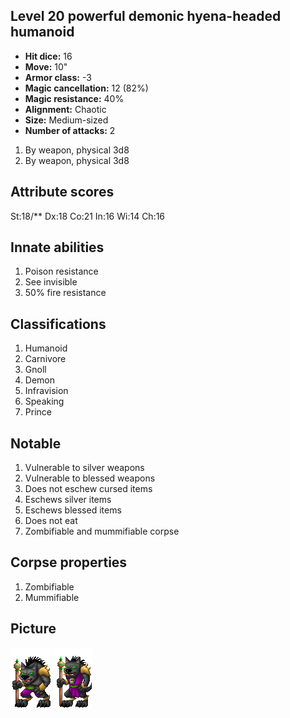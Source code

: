 ## Level 20 powerful demonic hyena-headed humanoid

- **Hit dice:** 16
- **Move:** 10"
- **Armor class:** -3
- **Magic cancellation:** 12 (82%)
- **Magic resistance:** 40%
- **Alignment:** Chaotic
- **Size:** Medium-sized
- **Number of attacks:** 2
1. By weapon, physical 3d8
2. By weapon, physical 3d8

## Attribute scores

St:18/** Dx:18 Co:21 In:16 Wi:14 Ch:16

## Innate abilities

1. Poison resistance
2. See invisible
3. 50% fire resistance

## Classifications

1. Humanoid
2. Carnivore
3. Gnoll
4. Demon
5. Infravision
6. Speaking
7. Prince

## Notable

1. Vulnerable to silver weapons
2. Vulnerable to blessed weapons
3. Does not eschew cursed items
4. Eschews silver items
5. Eschews blessed items
6. Does not eat
7. Zombifiable and mummifiable corpse

## Corpse properties

1. Zombifiable
2. Mummifiable

## Picture

![Flind lord](https://github.com/hyvanmielenpelit/GnollHackTileSet/blob/main/Monsters/flind_lord/flind_lord.png?raw=true) ![Flind lady](https://github.com/hyvanmielenpelit/GnollHackTileSet/blob/main/Monsters/flind_lord/flind_lord_female.png?raw=true)
